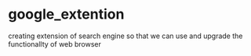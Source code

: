 # google_extention
 creating extension of search engine so that we can use and upgrade the functionallty of web browser
